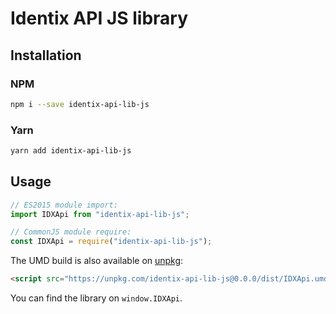 # Identix API JS library

## Installation

### NPM

```bash
npm i --save identix-api-lib-js
```

### Yarn

```bash
yarn add identix-api-lib-js
```

## Usage

```js
// ES2015 module import:
import IDXApi from "identix-api-lib-js";

// CommonJS module require:
const IDXApi = require("identix-api-lib-js");
```

The UMD build is also available on [unpkg](https://unpkg.com):

```html
<script src="https://unpkg.com/identix-api-lib-js@0.0.0/dist/IDXApi.umd.js"></script>
```

You can find the library on `window.IDXApi`.

<!-- ## Issues -->

<!--If you find a bug, please file an issue on [our issue tracker on GitHub](https://github.com/ReactTraining/react-router/issues).-->
